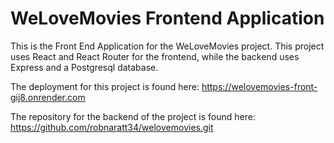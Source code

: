 # WeLoveMovies Frontend Application

This is the Front End Application for the WeLoveMovies project.
This project uses React and React Router for the frontend, while the backend uses Express and a Postgresql database.

The deployment for this project is found here: https://welovemovies-front-gij8.onrender.com

The repository for the backend of the project is found here: https://github.com/robnaratt34/welovemovies.git